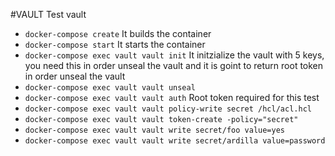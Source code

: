 #VAULT
Test vault

- `docker-compose create` It builds the container
- `docker-compose start` It starts the container
- `docker-compose exec vault vault init` It initzialize the vault with 5 keys, you need this in order unseal the vault and it is goint to return root token in order unseal the vault
- `docker-compose exec vault vault unseal`
- `docker-compose exec vault vault auth` Root token required for this test
- `docker-compose exec vault vault policy-write secret /hcl/acl.hcl`
- `docker-compose exec vault vault token-create -policy="secret"`
- `docker-compose exec vault vault write secret/foo value=yes`
- `docker-compose exec vault vault write secret/ardilla value=password`
